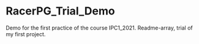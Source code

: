 # RacerPG_Trial_Demo
Demo for the first practice of the course IPC1_2021.
Readme-array, trial of my first project.

